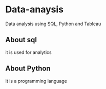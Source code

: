 # Data-anaysis
Data analysis using SQL, Python and Tableau

## About sql
it is used for analytics

## About Python
It is a programming language
